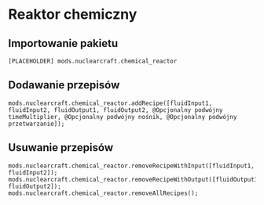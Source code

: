 # Reaktor chemiczny

## Importowanie pakietu
`[PLACEHOLDER] mods.nuclearcraft.chemical_reactor`

## Dodawanie przepisów
```zenscript
mods.nuclearcraft.chemical_reactor.addRecipe([fluidInput1, fluidInput2, fluidOutput1, fluidOutput2, @Opcjonalny podwójny timeMultiplier, @Opcjonalny podwójny nośnik, @Opcjonalny podwójny przetwarzanie]);
```

## Usuwanie przepisów
```zenscript
mods.nuclearcraft.chemical_reactor.removeRecipeWithInput([fluidInput1, fluidInput2]);
mods.nuclearcraft.chemical_reactor.removeRecipeWithOutput([fluidOutput1, fluidOutput2]);
mods.nuclearcraft.chemical_reactor.removeAllRecipes();
```
